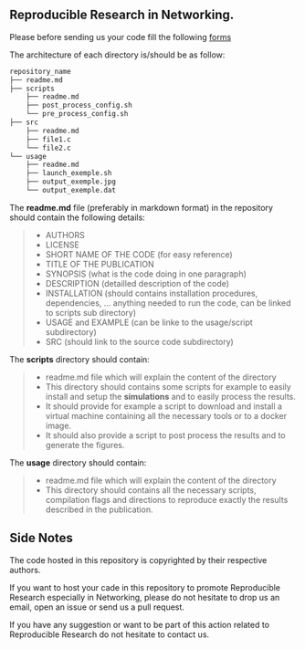 ## Reproducible Research in Networking.

Please before sending us your code fill the following [forms](https://docs.google.com/forms/d/1Zt5Wk94j6wBZRqU20gJKuqb8TN-V_Id2D7SnC3J_kFM/prefill)

The architecture of each directory is/should be as follow:

```bash
repository_name
├── readme.md
├── scripts
    ├── readme.md
    ├── post_process_config.sh
    └── pre_process_config.sh    
├── src
    ├── readme.md
    ├── file1.c    
    └── file2.c
└── usage
    ├── readme.md
    ├── launch_exemple.sh 
    ├── output_exemple.jpg 
    └── output_exemple.dat    
```


The **readme.md** file  (preferably in markdown format) in the repository should contain the following details:
> - AUTHORS
> - LICENSE
> - SHORT NAME OF THE CODE (for easy reference)
> - TITLE OF THE PUBLICATION
> - SYNOPSIS (what is the code doing in one paragraph)
> - DESCRIPTION (detailled description of the code)
> - INSTALLATION (should contains installation procedures, dependencies, ... anything needed to run the code, can be linked to scripts sub directory)
> - USAGE and EXAMPLE (can be linke to the usage/script subdirectory)
> - SRC (should link to the source code subdirectory)

The **scripts** directory should contain:
> - readme.md file which will explain the content of the directory
> - This directory should contains some scripts for example to easily install and setup the __simulations__ and to easily process the results. 
> - It should provide for example a script to download and install a virtual machine containing all the necessary tools or to a docker image.
> - It should also provide a script to post process the results and to generate the figures.


The **usage** directory should contain:
> - readme.md file which will explain the content of the directory
> - This directory should contains all the necessary scripts, compilation flags and directions to reproduce exactly the results described in the publication. 


## Side Notes

The code hosted in this repository is copyrighted by their respective authors. 

If you want to host your cade in this repository to promote Reproducible Research especially in Networking, please do not hesitate to drop us an email, open an issue or send us a pull request. 

If you have any suggestion or want to be part of this action related to Reproducible Research do not hesitate to contact us. 

